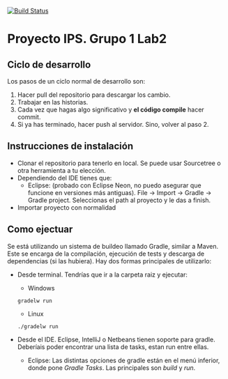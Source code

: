 [![Build Status](https://travis-ci.org/nokutu/proyectoips.svg?branch=master)](https://travis-ci.org/nokutu/proyectoips)
# Proyecto IPS. Grupo 1 Lab2

## Ciclo de desarrollo
Los pasos de un ciclo normal de desarrollo son:

1. Hacer pull del repositorio para descargar los cambio.
2. Trabajar en las historias.
3. Cada vez que hagas algo significativo y **el código compile** hacer commit.
4. Si ya has terminado, hacer push al servidor. Sino, volver al paso 2.

## Instrucciones de instalación
* Clonar el repositorio para tenerlo en local. Se puede usar Sourcetree o otra herramienta a tu elección.
* Dependiendo del IDE tienes que:
    * Eclipse: (probado con Eclipse Neon, no puedo asegurar que funcione en versiones más antiguas). File -> Import -> Gradle -> Gradle project. Seleccionas el path al proyecto y le das a finish.
* Importar proyecto con normalidad

## Como ejectuar
Se está utilizando un sistema de buildeo llamado Gradle, similar a Maven. Este se encarga de la compilación, ejecución de tests y descarga de dependencias (si las hubiera). Hay dos formas principales de utilizarlo:

* Desde terminal. Tendrías que ir a la carpeta raiz y ejecutar:
    * Windows 
  
    ```
    gradelw run
    ```

    * Linux 

    ```
    ./gradelw run
    ```
* Desde el IDE. Eclipse, IntelliJ o Netbeans tienen soporte para gradle. Deberíais poder encontrar una lista de tasks, estan run entre ellas.
    * Eclipse: Las distintas opciones de gradle están en el menú inferior, donde pone *Gradle Tasks*. Las principales son *build* y *run*.
